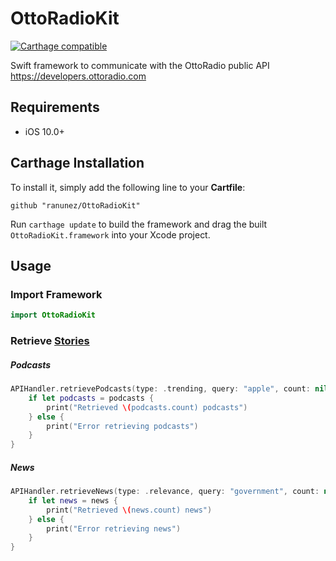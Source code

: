 




# OttoRadioKit
[![Carthage compatible](https://img.shields.io/badge/Carthage-compatible-4BC51D.svg?style=flat)](https://github.com/Carthage/Carthage)

Swift framework to communicate with the OttoRadio public API https://developers.ottoradio.com

## Requirements

- iOS 10.0+

## Carthage Installation

To install it, simply add the following line to your **Cartfile**:

```ogdl
github "ranunez/OttoRadioKit"
```

Run `carthage update` to build the framework and drag the built `OttoRadioKit.framework` into your Xcode project.

## Usage

### Import Framework
```swift
import OttoRadioKit
```

### Retrieve [Stories](https://developers.ottoradio.com/docs/object/story/)


##### Podcasts
```swift
APIHandler.retrievePodcasts(type: .trending, query: "apple", count: nil) { (podcasts) in
    if let podcasts = podcasts {
        print("Retrieved \(podcasts.count) podcasts")
    } else {
        print("Error retrieving podcasts")
    }
}
```

##### News
```swift
APIHandler.retrieveNews(type: .relevance, query: "government", count: nil) { (news) in
    if let news = news {
        print("Retrieved \(news.count) news")
    } else {
        print("Error retrieving news")
    }
}
```
